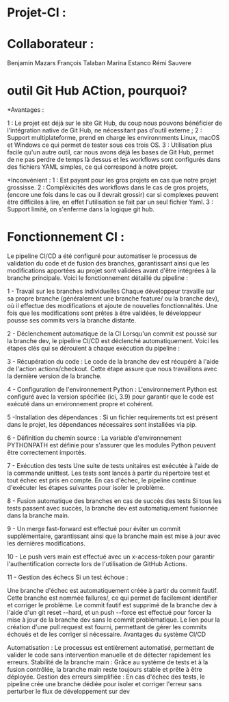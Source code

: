 # Projet-CI : 

# Collaborateur : 

Benjamin Mazars
François Talaban
Marina Estanco
Rémi Sauvere



# outil Git Hub ACtion, pourquoi?

*Avantages :

1 : Le projet est déjà sur le site Git Hub, du coup nous pouvons bénéficier de l'intégration native de Git Hub, ne nécessitant pas d'outil externe ;
2 : Support multiplateforme, prend en charge les environnments Linux, macOS et Windows ce qui permet de tester sous ces trois OS.
3 : Utilisation plus facile qu'un autre outil, car nous avons déjà les bases de Git Hub, permet de ne pas perdre de temps là dessus et les workflows sont configurés dans des fichiers YAML simples, ce qui correspond à notre projet.


*Inconvénient :
1 : Est payant pour les gros projets en cas que notre projet grossisse.
2 : Compléxicités des workflows dans le cas de gros projets, (encore une fois dans le cas ou il devrait grossir) car si complexes peuvent être difficiles à lire, en effet l'utilisation se fait par un seul fichier Yaml.
3 : Support limité, on s'enferme dans la logique git hub.




# Fonctionnement CI : 

Le pipeline CI/CD a été configuré pour automatiser le processus de validation du code et de fusion des branches, garantissant ainsi que les modifications apportées au projet sont validées avant d'être intégrées à la branche principale. Voici le fonctionnement détaillé du pipeline :

1 - Travail sur les branches individuelles
Chaque développeur travaille sur sa propre branche (généralement une branche feature/<nom> ou la branche dev), où il effectue des modifications et ajoute de nouvelles fonctionnalités. Une fois que les modifications sont prêtes à être validées, le développeur pousse ses commits vers la branche distante.

2 - Déclenchement automatique de la CI
Lorsqu'un commit est poussé sur la branche dev, le pipeline CI/CD est déclenché automatiquement. Voici les étapes clés qui se déroulent à chaque exécution du pipeline :

3 - Récupération du code : Le code de la branche dev est récupéré à l'aide de l'action actions/checkout. Cette étape assure que nous travaillons avec la dernière version de la branche.

4 - Configuration de l'environnement Python : L'environnement Python est configuré avec la version spécifiée (ici, 3.9) pour garantir que le code est exécuté dans un environnement propre et cohérent.

5 -Installation des dépendances : Si un fichier requirements.txt est présent dans le projet, les dépendances nécessaires sont installées via pip.

6 - Définition du chemin source : La variable d'environnement PYTHONPATH est définie pour s'assurer que les modules Python peuvent être correctement importés.

7 - Exécution des tests
Une suite de tests unitaires est exécutée à l'aide de la commande unittest. Les tests sont lancés à partir du répertoire test et tout échec est pris en compte. En cas d'échec, le pipeline continue d'exécuter les étapes suivantes pour isoler le problème.

8 - Fusion automatique des branches en cas de succès des tests
Si tous les tests passent avec succès, la branche dev est automatiquement fusionnée dans la branche main.

9 - Un merge fast-forward est effectué pour éviter un commit supplémentaire, garantissant ainsi que la branche main est mise à jour avec les dernières modifications.

10 - Le push vers main est effectué avec un x-access-token pour garantir l'authentification correcte lors de l'utilisation de GitHub Actions.

11 - Gestion des échecs
Si un test échoue :

Une branche d'échec est automatiquement créée à partir du commit fautif. Cette branche est nommée failures/<timestamp>, ce qui permet de facilement identifier et corriger le problème.
Le commit fautif est supprimé de la branche dev à l'aide d'un git reset --hard, et un push --force est effectué pour forcer la mise à jour de la branche dev sans le commit problématique.
Le lien pour la création d'une pull request est fourni, permettant de gérer les commits échoués et de les corriger si nécessaire.
Avantages du système CI/CD

Automatisation : Le processus est entièrement automatisé, permettant de valider le code sans intervention manuelle et de détecter rapidement les erreurs.
Stabilité de la branche main : Grâce au système de tests et à la fusion contrôlée, la branche main reste toujours stable et prête à être déployée.
Gestion des erreurs simplifiée : En cas d'échec des tests, le pipeline crée une branche dédiée pour isoler et corriger l'erreur sans perturber le flux de développement sur dev